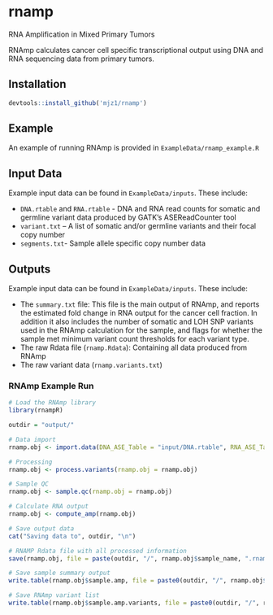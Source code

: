 # rnamp
RNA Amplification in Mixed Primary Tumors

RNAmp calculates cancer cell specific transcriptional output using DNA and RNA sequencing data from primary tumors.

## Installation
```R
devtools::install_github('mjz1/rnamp')
```

## Example
An example of running RNAmp is provided in `ExampleData/rnamp_example.R`

## Input Data
Example input data can be found in `ExampleData/inputs`. These include:
- `DNA.rtable` and `RNA.rtable` - DNA and RNA read counts for somatic and germline variant data produced by GATK’s ASEReadCounter tool
- `variant.txt` – A list of somatic and/or germline variants and their focal copy number
- `segments.txt`- Sample allele specific copy number data

## Outputs
Example input data can be found in `ExampleData/inputs`. These include:
- The `summary.txt` file: This file is the main output of RNAmp, and reports the estimated fold change in RNA output for the cancer cell fraction. In addition it also includes the number of somatic and LOH SNP variants used in the RNAmp calculation for the sample, and flags for whether the sample met minimum variant count thresholds for each variant type.
- The raw Rdata file (`rnamp.Rdata`): Containing all data produced from RNAmp
- The raw variant data (`rnamp.variants.txt`)

### RNAmp Example Run
```R
# Load the RNAmp library
library(rnampR)

outdir = "output/"

# Data import
rnamp.obj <- import.data(DNA_ASE_Table = "input/DNA.rtable", RNA_ASE_Table = "input/RNA.rtable", Variant_Table_File = "input/variants.txt", Segments_File = "input/segments.txt", purity = 0.42, ploidy = 3.21, sample_name = "TCGA-05-4250-01A")

# Processing
rnamp.obj <- process.variants(rnamp.obj = rnamp.obj)

# Sample QC
rnamp.obj <- sample.qc(rnamp.obj = rnamp.obj)

# Calculate RNA output
rnamp.obj <- compute_amp(rnamp.obj)

# Save output data
cat("Saving data to", outdir, "\n")

# RNAMP Rdata file with all processed information
save(rnamp.obj, file = paste(outdir, "/", rnamp.obj$sample_name, ".rnamp.Rdata", sep = ""))

# Save sample summary output
write.table(rnamp.obj$sample.amp, file = paste0(outdir, "/", rnamp.obj$sample_name, ".summary.txt"), quote = FALSE, sep = "\t", row.names = F, col.names = T)

# Save RNAmp variant list
write.table(rnamp.obj$sample.amp.variants, file = paste0(outdir, "/", rnamp.obj$sample_name, ".rnamp.variants.txt"), quote = FALSE, sep = "\t", row.names = F, col.names = T)
```